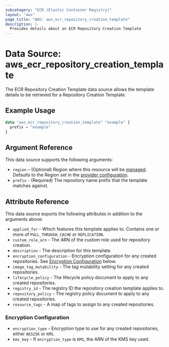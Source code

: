 ```yaml
---
subcategory: "ECR (Elastic Container Registry)"
layout: "aws"
page_title: "AWS: aws_ecr_repository_creation_template"
description: |-
  Provides details about an ECR Repository Creation Template
---
```


# Data Source: aws_ecr_repository_creation_template

The ECR Repository Creation Template data source allows the template details to be retrieved for a Repository Creation Template.

## Example Usage

```terraform
data "aws_ecr_repository_creation_template" "example" {
  prefix = "example"
}
```

## Argument Reference

This data source supports the following arguments:

* `region` – (Optional) Region where this resource will be [managed](https://docs.aws.amazon.com/general/latest/gr/rande.html#regional-endpoints). Defaults to the Region set in the [provider configuration](https://registry.terraform.io/providers/hashicorp/aws/latest/docs#aws-configuration-reference).
* `prefix` - (Required) The repository name prefix that the template matches against.

## Attribute Reference

This data source exports the following attributes in addition to the arguments above:

* `applied_for` - Which features this template applies to. Contains one or more of `PULL_THROUGH_CACHE` or `REPLICATION`.
* `custom_role_arn` - The ARN of the custom role used for repository creation.
* `description` - The description for this template.
* `encryption_configuration` - Encryption configuration for any created repositories. See [Encryption Configuration](#encryption-configuration) below.
* `image_tag_mutability` - The tag mutability setting for any created repositories.
* `lifecycle_policy` - The lifecycle policy document to apply to any created repositories.
* `registry_id` - The registry ID the repository creation template applies to.
* `repository_policy` - The registry policy document to apply to any created repositories.
* `resource_tags` - A map of tags to assign to any created repositories.

### Encryption Configuration

* `encryption_type` - Encryption type to use for any created repositories, either `AES256` or `KMS`.
* `kms_key` - If `encryption_type` is `KMS`, the ARN of the KMS key used.
